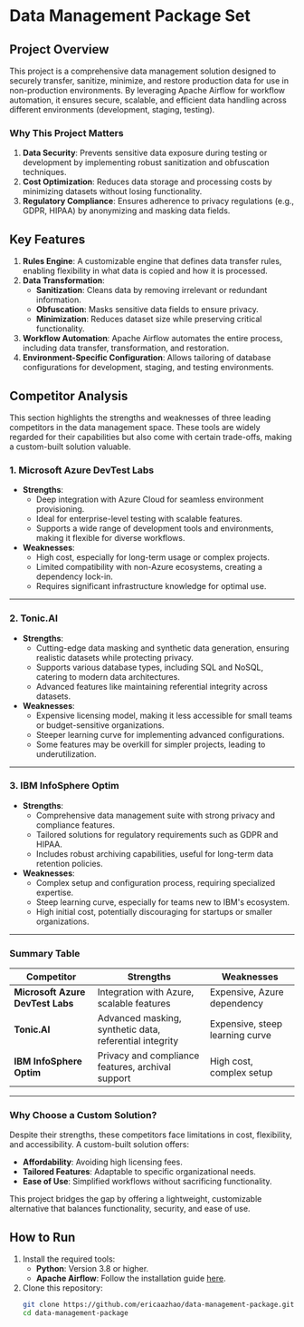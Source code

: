 # Data Management Package Set

## Project Overview

This project is a comprehensive data management solution designed to securely transfer, sanitize, minimize, and restore production data for use in non-production environments. By leveraging Apache Airflow for workflow automation, it ensures secure, scalable, and efficient data handling across different environments (development, staging, testing).

### Why This Project Matters

1. **Data Security**: Prevents sensitive data exposure during testing or development by implementing robust sanitization and obfuscation techniques.
2. **Cost Optimization**: Reduces data storage and processing costs by minimizing datasets without losing functionality.
3. **Regulatory Compliance**: Ensures adherence to privacy regulations (e.g., GDPR, HIPAA) by anonymizing and masking data fields.

## Key Features

1. **Rules Engine**: A customizable engine that defines data transfer rules, enabling flexibility in what data is copied and how it is processed.
2. **Data Transformation**:
   - **Sanitization**: Cleans data by removing irrelevant or redundant information.
   - **Obfuscation**: Masks sensitive data fields to ensure privacy.
   - **Minimization**: Reduces dataset size while preserving critical functionality.
3. **Workflow Automation**: Apache Airflow automates the entire process, including data transfer, transformation, and restoration.
4. **Environment-Specific Configuration**: Allows tailoring of database configurations for development, staging, and testing environments.

## Competitor Analysis

This section highlights the strengths and weaknesses of three leading competitors in the data management space. These tools are widely regarded for their capabilities but also come with certain trade-offs, making a custom-built solution valuable.

### **1. Microsoft Azure DevTest Labs**

- **Strengths**:
  - Deep integration with Azure Cloud for seamless environment provisioning.
  - Ideal for enterprise-level testing with scalable features.
  - Supports a wide range of development tools and environments, making it flexible for diverse workflows.
- **Weaknesses**:
  - High cost, especially for long-term usage or complex projects.
  - Limited compatibility with non-Azure ecosystems, creating a dependency lock-in.
  - Requires significant infrastructure knowledge for optimal use.

---

### **2. Tonic.AI**

- **Strengths**:
  - Cutting-edge data masking and synthetic data generation, ensuring realistic datasets while protecting privacy.
  - Supports various database types, including SQL and NoSQL, catering to modern data architectures.
  - Advanced features like maintaining referential integrity across datasets.
- **Weaknesses**:
  - Expensive licensing model, making it less accessible for small teams or budget-sensitive organizations.
  - Steeper learning curve for implementing advanced configurations.
  - Some features may be overkill for simpler projects, leading to underutilization.

---

### **3. IBM InfoSphere Optim**

- **Strengths**:
  - Comprehensive data management suite with strong privacy and compliance features.
  - Tailored solutions for regulatory requirements such as GDPR and HIPAA.
  - Includes robust archiving capabilities, useful for long-term data retention policies.
- **Weaknesses**:
  - Complex setup and configuration process, requiring specialized expertise.
  - Steep learning curve, especially for teams new to IBM's ecosystem.
  - High initial cost, potentially discouraging for startups or smaller organizations.

---

### Summary Table

| Competitor                       | Strengths                                               | Weaknesses                      |
| -------------------------------- | ------------------------------------------------------- | ------------------------------- |
| **Microsoft Azure DevTest Labs** | Integration with Azure, scalable features               | Expensive, Azure dependency     |
| **Tonic.AI**                     | Advanced masking, synthetic data, referential integrity | Expensive, steep learning curve |
| **IBM InfoSphere Optim**         | Privacy and compliance features, archival support       | High cost, complex setup        |

---

### Why Choose a Custom Solution?

Despite their strengths, these competitors face limitations in cost, flexibility, and accessibility. A custom-built solution offers:

- **Affordability**: Avoiding high licensing fees.
- **Tailored Features**: Adaptable to specific organizational needs.
- **Ease of Use**: Simplified workflows without sacrificing functionality.

This project bridges the gap by offering a lightweight, customizable alternative that balances functionality, security, and ease of use.

## How to Run

1. Install the required tools:
   - **Python**: Version 3.8 or higher.
   - **Apache Airflow**: Follow the installation guide [here](https://airflow.apache.org/docs/apache-airflow/stable/installation.html).
2. Clone this repository:
   ```bash
   git clone https://github.com/ericaazhao/data-management-package.git
   cd data-management-package
   ```
